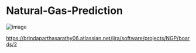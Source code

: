 # Natural-Gas-Prediction

![image](https://github.com/brinda06/Natural-Gas-Prediction/assets/91176198/f6c25566-ee18-434a-a01f-ae1f6744c591)


https://brindaparthasarathy06.atlassian.net/jira/software/projects/NGP/boards/2
